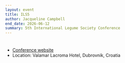 ```yaml
---
layout: event
title: ILS5 
author: Jacqueline Campbell
end_date: 2026-06-12
summary: 5th International Legume Society Conference
---
```

<h1 class="uk-heading-divider"></h1>
<ul class="uk-list">
    <li><a href="https://www.legumesociety.org/" target="_blank">Conference website</a></li>
    <li>Location: Valamar Lacroma Hotel, Dubrovnik, Croatia</li>
</ul>
